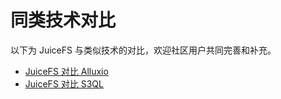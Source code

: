 # 同类技术对比

以下为 JuiceFS 与类似技术的对比，欢迎社区用户共同完善和补充。

- [JuiceFS 对比 Alluxio](comparison/juicefs_vs_alluxio.md)
- [JuiceFS 对比 S3QL](comparison/juicefs_vs_s3ql.md)
